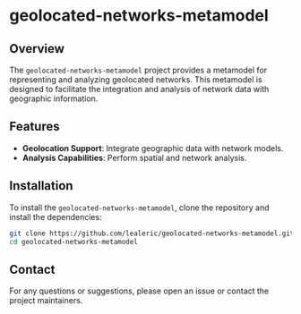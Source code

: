 # geolocated-networks-metamodel

## Overview

The `geolocated-networks-metamodel` project provides a metamodel for representing and analyzing geolocated networks. This metamodel is designed to facilitate the integration and analysis of network data with geographic information.

## Features

- **Geolocation Support**: Integrate geographic data with network models.
- **Analysis Capabilities**: Perform spatial and network analysis.

## Installation

To install the `geolocated-networks-metamodel`, clone the repository and install the dependencies:

```bash
git clone https://github.com/lealeric/geolocated-networks-metamodel.git
cd geolocated-networks-metamodel
```

## Contact

For any questions or suggestions, please open an issue or contact the project maintainers.

